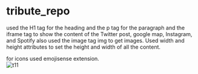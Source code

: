 # tribute_repo

used the H1 tag for the heading and the p tag for the paragraph and the iframe tag to show the content of the Twitter post, google map, Instagram, and Spotify also used the image tag img to
get images. Used width and height attributes to set the height and width of all the content.

for icons used emojisense extension.
<br>
![t11](https://github.com/jaitensahu/tribute_repo/assets/127736781/e1a2bf25-1492-4257-b06d-3158c14bb8b1)
